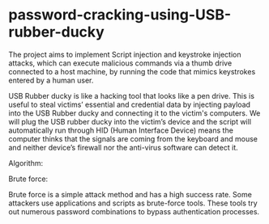 # password-cracking-using-USB-rubber-ducky

The project aims to implement Script injection and keystroke injection attacks, which can execute malicious commands via a thumb drive connected to a host machine, by running the code that mimics keystrokes entered by a human user. 

USB Rubber ducky is like a hacking tool that looks like a pen drive. This is useful to steal victims’ essential and credential data by injecting payload into the USB Rubber ducky and connecting it to the victim's computers. We will plug the USB rubber ducky into the victim’s device and the script will automatically run through HID (Human Interface Device) means the computer thinks that the signals are coming from the keyboard and mouse and neither device’s firewall nor the anti-virus software can detect it.

Algorithm: 

Brute force:

Brute force is a simple attack method and has a high success rate. Some attackers use applications and scripts as brute-force tools. These tools try out numerous password combinations to bypass authentication processes.
